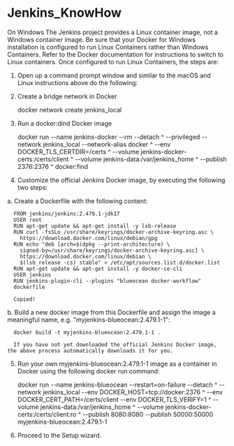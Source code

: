 # Jenkins_KnowHow
On Windows
The Jenkins project provides a Linux container image, not a Windows container image. Be sure that your Docker for Windows installation is configured to run Linux Containers rather than Windows Containers. Refer to the Docker documentation for instructions to switch to Linux containers. Once configured to run Linux Containers, the steps are:

1. Open up a command prompt window and similar to the macOS and Linux instructions above do the following:

2. Create a bridge network in Docker

    docker network create jenkins_local

3.  Run a docker:dind Docker image

    docker run --name jenkins-docker --rm --detach ^
      --privileged --network jenkins_local --network-alias docker ^
      --env DOCKER_TLS_CERTDIR=/certs ^
      --volume jenkins-docker-certs:/certs/client ^
      --volume jenkins-data:/var/jenkins_home ^
      --publish 2376:2376 ^
      docker:find

4.  Customize the official Jenkins Docker image, by executing the following two steps:

  a. Create a Dockerfile with the following content:

      FROM jenkins/jenkins:2.479.1-jdk17
      USER root
      RUN apt-get update && apt-get install -y lsb-release
      RUN curl -fsSLo /usr/share/keyrings/docker-archive-keyring.asc \
        https://download.docker.com/linux/debian/gpg
      RUN echo "deb [arch=$(dpkg --print-architecture) \
        signed-by=/usr/share/keyrings/docker-archive-keyring.asc] \
        https://download.docker.com/linux/debian \
        $(lsb_release -cs) stable" > /etc/apt/sources.list.d/docker.list
      RUN apt-get update && apt-get install -y docker-ce-cli
      USER jenkins
      RUN jenkins-plugin-cli --plugins "blueocean docker-workflow"
      dockerfile
      
      Copied!

  b.  Build a new docker image from this Dockerfile and assign the image a meaningful name, e.g. "myjenkins-blueocean:2.479.1-1":

      docker build -t myjenkins-blueocean:2.479.1-1 .

      If you have not yet downloaded the official Jenkins Docker image, the above process automatically downloads it for you.

5.  Run your own myjenkins-blueocean:2.479.1-1 image as a container in Docker using the following docker run command:

    docker run --name jenkins-blueocean --restart=on-failure --detach ^
      --network jenkins_local --env DOCKER_HOST=tcp://docker:2376 ^
      --env DOCKER_CERT_PATH=/certs/client --env DOCKER_TLS_VERIFY=1 ^
      --volume jenkins-data:/var/jenkins_home ^
      --volume jenkins-docker-certs:/certs/client:ro ^
      --publish 8080:8080 --publish 50000:50000 myjenkins-blueocean:2.479.1-1

6.  Proceed to the Setup wizard.
